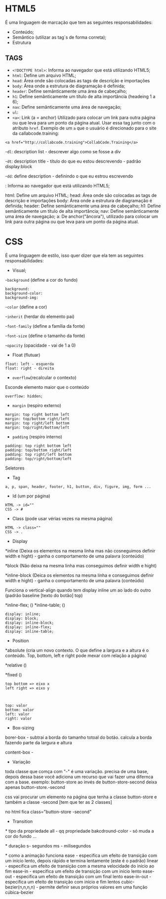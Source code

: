 # HTML5

É uma linguagem de marcação que tem as seguintes responsabilidades:

- Conteúdo;
- Semântico (utilizar as tag`s de forma correta);
- Estrutura

## TAGS

- `<!DOCTYPE html>`: Informa ao navegador que está utilizando HTML5;
- `html`: Define um arquivo HTML;
- `head`: Área onde são colocadas as tags de descrição e importações
- `body`: Área onde a estrutura de diagramação é definida;
- `header`: Define semânticamente uma área de cabeçalho;
- `h1`: Define semânticamente um título de alta importância (headeing 1 a 6);
- `nav`: Define semânticamente uma área de navegação;
- `ul`:
- `<a>`: Link (a = anchor)
  Utilizado para colocar um link para outra página ou que leva para um ponto da página atual. Usar essa tag junto com o atributo `href`.
  Exemplo de um `a` que o usuário é direcionado para o site da callabcode.training:

```
<a href="http://collabcode.training">CollabCode.Training</a>
```

-`dl`: description list - descrever algo como se fosse a div

-`dt`: description title - título do que eu estou descrevendo - padrão display:block

-`dd`: define description - definindo o que eu estrou escrevendo

<!DOCTYPE html>: Informa ao navegador que está utilizando HTML5;

html: Define um arquivo HTML;
head: Área onde são colocadas as tags de descrição e importações
body: Área onde a estrutura de diagramação é definida;
header: Define semânticamente uma área de cabeçalho;
h1: Define semânticamente um título de alta importância;
nav: Define semânticamente uma área de navegação;
a: De anchor("âncora"), utilizado para colocar um link para outra página ou que leva para um ponto da página atual.

# CSS

É uma linguagem de estilo, isso quer dizer que ela tem as seguintes responsabilidades:

- Visual;

-`background` (define a cor do fundo)

```
background:
background-color:
background-img:
```

-`color` (define a cor)

-`inherit` (herdar do elemento pai)

-`font-family` (define a família da fonte)

-`font-size` (define o tamanho da fonte)

-`opacity` (opacidade - vai de 1 a 0)

- Float (flutuar)

```
float: left - esquerda
float: right - direita
```

- `overflow`(recalcular o contexto)

Esconde elemento maior que o conteúdo

```
overflow: hidden;
```

- `margin` (respiro externo)

```
margin: top right bottom left
margin: top/bottom right/left
margin: top right/left bottom
margin: top/right/bottom/left
```

- `padding` (respiro interno)

```
padding: top right bottom left
padding: top/bottom right/left
padding: top right/left bottom
padding: top/right/bottom/left
```

Seletores

- Tag

```
a, p, span, header, footer, h1, button, div, figure, img, form ...
```

- Id (um por página)

```
HTML -> id=""
CSS -> #
```

- Class (pode usar vérias vezes na mesma página)

```
HTML -> class=""
CSS -> .

```

- Display

\*inline (Deixa os elementos na mesma linha mas não cosneguimos definir width e hight) - ganha o comportamento de uma palavra (conteúdo)

\*block (Não deixa na mesma linha mas conseguimos definir width e hight)

\*inline-block (Deica os elementos na mesma linha e conseguimos definir width e hight) - ganha o comportamento de uma palavra (conteúdo)

Funciona o vertical-align quando tem display inline um ao lado do outro (padrão baseline [texto do botão] top)

\*inline-flex; ()
\*inline-table; ()

```
display: inline;
display: block;
display: inline-block;
display: inline-flex;
display: inline-table;
```

- Position

\*absolute (cria um novo contexto. O que define a largura e a altura é o conteúdo. Top, bottom, left e right pode mexar com relação a página)

\*relative ()

\*fixed ()

```
top bottom => eixo x
left right => eixo y



top: valor
bottom: valor
left: valor
right: valor
```

- Box-sizing

borer-box - subtrai a borda do tamanho totoal do botão. calcula a borda fazendo parte da largura e altura

content-box -

- Variação

toda classe que comça com "-" é uma variação. precisa de uma base, depois dessa base você adiciona um recurso que vai fazer uma difernca com a base.
exemplo: button-store
ao invés de button-store-second deixa apenas button-store.-second

css vai procurar um elemento na página que tenha a classe button-store e também a classe -second [tem que ter as 2 classes]

no html fica class="button-store -second"

- Transition

\* tipo da propriedade
all - qq propriedade
bakcdround-color - só muda a cor do fundo
...

\* duração
s- segundos
ms - milisegundos

\* como a animação funciona
ease - especifica um efeito de transição com um início lento, depois rápido e termina lentamente (este é o padrão)
linear - especifica um efeito de transição com a mesma velocidade do início ao fim
ease-in - especifica um efeito de transição com um início lento
ease-out - especifica um efeito de transição com um final lento
ease-in-out - especifica um efeito de transição com início e fim lentos
cubic-bezier(n,n,n,n) - permite definir seus próprios valores em uma função cúbica-bezier
